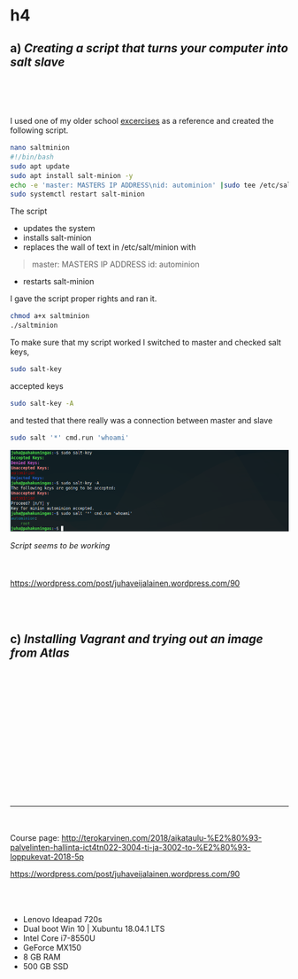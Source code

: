 # h4


## a) *Creating a script that turns your computer into salt slave*
<br></br>
<br></br>
I used one of my older school [excercises](https://wordpress.com/post/juhaveijalainen.wordpress.com/90) as a reference and created the following script.

```bash
nano saltminion
#!/bin/bash
sudo apt update
sudo apt install salt-minion -y
echo -e 'master: MASTERS IP ADDRESS\nid: autominion' |sudo tee /etc/salt/minion
sudo systemctl restart salt-minion
```		

The script 

- updates the system
- installs salt-minion
- replaces the wall of text in /etc/salt/minion with	
	
>master: MASTERS IP ADDRESS
>id: autominion

- restarts salt-minion  

I gave the script proper rights and ran it.
```bash
chmod a+x saltminion
./saltminion
```	
To make sure that my script worked I switched to master and checked salt keys,
```bash
sudo salt-key
```
accepted keys
```bash
sudo salt-key -A
```
and tested that there really was a connection between master and slave
```bash
sudo salt '*' cmd.run 'whoami'
```
![](images/h4/Selection_068.png)

*Script seems to be working*
<br></br>
<br></br>
https://wordpress.com/post/juhaveijalainen.wordpress.com/90
<br></br>
<br></br>
## c) *Installing Vagrant and trying out an image from Atlas*
<br></br>
<br></br>

<br></br>
<br></br>

<br></br>
<br></br>
***
<br></br>
Course page: http://terokarvinen.com/2018/aikataulu-%E2%80%93-palvelinten-hallinta-ict4tn022-3004-ti-ja-3002-to-%E2%80%93-loppukevat-2018-5p

https://wordpress.com/post/juhaveijalainen.wordpress.com/90
<br></br>
<br></br>
- Lenovo Ideapad 720s
- Dual boot Win 10 | Xubuntu 18.04.1 LTS
- Intel Core i7-8550U
- GeForce MX150
- 8 GB RAM
- 500 GB SSD
<br></br>
